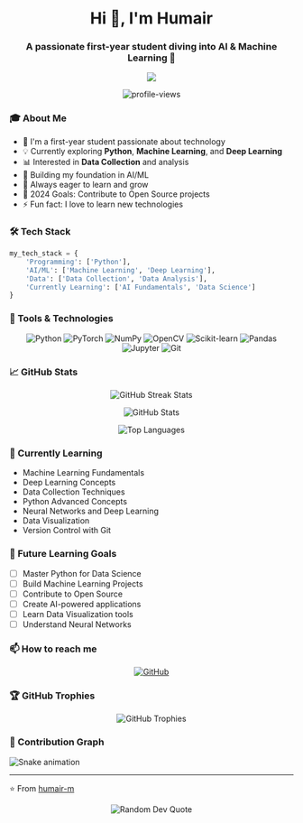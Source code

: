 <h1 align="center">Hi 👋, I'm Humair</h1>
<h3 align="center">A passionate first-year student diving into AI & Machine Learning 🚀</h3>

<p align="center">
  <img src="https://readme-typing-svg.herokuapp.com?lines=Python+Enthusiast;Machine+Learning+Student;Deep+Learning+Explorer;Data+Science+Learner&center=true&width=380&height=45">
</p>

<!-- Add profile views counter -->
<p align="center">
  <img src="https://komarev.com/ghpvc/?username=humair-m&label=Profile%20views&color=0e75b6&style=flat" alt="profile-views">
</p>

### 🎓 About Me
- 🌱 I'm a first-year student passionate about technology
- 💡 Currently exploring **Python**, **Machine Learning**, and **Deep Learning**
- 📊 Interested in **Data Collection** and analysis
- 🔭 Building my foundation in AI/ML
- 🌟 Always eager to learn and grow
- 🎯 2024 Goals: Contribute to Open Source projects
- ⚡ Fun fact: I love to learn new technologies

### 🛠️ Tech Stack
```python
my_tech_stack = {
    'Programming': ['Python'],
    'AI/ML': ['Machine Learning', 'Deep Learning'],
    'Data': ['Data Collection', 'Data Analysis'],
    'Currently Learning': ['AI Fundamentals', 'Data Science']
}
```

### 🔧 Tools & Technologies
<p align="center">
  <img src="https://img.shields.io/badge/Python-3776AB?style=for-the-badge&logo=python&logoColor=white" alt="Python"/>
  <img src="https://img.shields.io/badge/PyTorch-EE4C2C?style=for-the-badge&logo=pytorch&logoColor=white" alt="PyTorch"/>
  <img src="https://img.shields.io/badge/NumPy-013243?style=for-the-badge&logo=numpy&logoColor=white" alt="NumPy"/>
  <img src="https://img.shields.io/badge/OpenCV-5C3EE8?style=for-the-badge&logo=opencv&logoColor=white" alt="OpenCV"/>
  <img src="https://img.shields.io/badge/scikit--learn-F7931E?style=for-the-badge&logo=scikit-learn&logoColor=white" alt="Scikit-learn"/>
  <img src="https://img.shields.io/badge/Pandas-150458?style=for-the-badge&logo=pandas&logoColor=white" alt="Pandas"/>
  <img src="https://img.shields.io/badge/Jupyter-F37626?style=for-the-badge&logo=jupyter&logoColor=white" alt="Jupyter"/>
  <img src="https://img.shields.io/badge/Git-F05032?style=for-the-badge&logo=git&logoColor=white" alt="Git"/>
</p>

### 📈 GitHub Stats
<p align="center">
  <img src="https://github-readme-streak-stats.herokuapp.com/?user=humair-m&theme=dark" alt="GitHub Streak Stats">
</p>
<p align="center">
  <img src="https://github-readme-stats.vercel.app/api?username=humair-m&show_icons=true&theme=dark" alt="GitHub Stats">
</p>
<p align="center">
  <img src="https://github-readme-stats.vercel.app/api/top-langs/?username=humair-m&layout=compact&theme=dark" alt="Top Languages">
</p>

### 🌱 Currently Learning
- Machine Learning Fundamentals
- Deep Learning Concepts
- Data Collection Techniques
- Python Advanced Concepts
- Neural Networks and Deep Learning
- Data Visualization
- Version Control with Git

### 🎯 Future Learning Goals
- [ ] Master Python for Data Science
- [ ] Build Machine Learning Projects
- [ ] Contribute to Open Source
- [ ] Create AI-powered applications
- [ ] Learn Data Visualization tools
- [ ] Understand Neural Networks

### 📫 How to reach me
<p align="center">
  <a href="https://github.com/humair-m" target="_blank">
    <img src="https://img.shields.io/badge/GitHub-100000?style=for-the-badge&logo=github&logoColor=white" alt="GitHub"/>
  </a>
  <!-- Add your other social media links here -->
</p>

### 🏆 GitHub Trophies
<p align="center">
  <img src="https://github-profile-trophy.vercel.app/?username=humair-m&theme=darkhub&no-frame=true&margin-w=15" alt="GitHub Trophies">
</p>

### 🐍 Contribution Graph
![Snake animation](https://github.com/humair-m/humair-m/blob/output/github-contribution-grid-snake.svg)

---
⭐️ From [humair-m](https://github.com/humair-m)

<!-- Add a dynamic quote -->
<p align="center">
  <img src="https://quotes-github-readme.vercel.app/api?type=horizontal&theme=dark" alt="Random Dev Quote">
</p>
